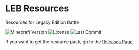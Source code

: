 # LEB Resources
Resources for Legacy Edition Battle

![Minecraft Version](https://img.shields.io/badge/Minecraft-1.16.5-80ba42?style=for-the-badge) ![License](https://img.shields.io/github/license/DBTDerpbox/LEB-resources?style=for-the-badge) ![Last Commit](https://img.shields.io/github/last-commit/dbtderpbox/LEB-resources?style=for-the-badge)

If you want to get the resource pack, go to the [Releases Page](https://github.com/DBTDerpbox/Legacy-Edition-Battle/releases).
